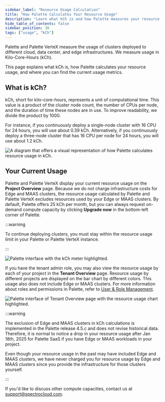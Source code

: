 ```yaml
---
sidebar_label: "Resource Usage Calculation"
title: "How Palette Calculates Your Resource Usage"
description: "Learn what kCh is and how Palette measures your resource usage."
hide_table_of_contents: false
sidebar_position: 30
tags: ["usage", "kCh"]
---
```


Palette and Palette VerteX measure the usage of clusters deployed to different cloud, data center, and edge
infrastructures. We measure usage in Kilo-Core-Hours (kCh).

This page explains what kCh is, how Palette calculates your resource usage, and where you can find the current usage
metrics.

## What is kCh?

kCh, short for kilo-core-hours, represents a unit of computational time. This value is a product of the cluster node
count, the number of CPUs per node, and the duration of time these nodes are in use. To improve readability, we divide
the product by 1000.

For instance, if you continuously deploy a single-node cluster with 16 CPU for 24 hours, you will use about 0.39 kCh.
Alternatively, if you continuously deploy a three-node cluster that has 16 CPU per node for 24 hours, you will use about
1.2 kCh.

![A diagram that offers a visual representation of how Palette calculates resource usage in kCh.](/introduction_resource-usage-estimation_diagram-kCh-calculation.webp)

## Your Current Usage

Palette and Palette VerteX display your current resource usage on the **Project Overview** page. Because we do not
charge infrastructure costs for Edge and MAAS clusters, the resource usage calculated by Palette and Palette VerteX
excludes resources used by your Edge or MAAS clusters. By default, Palette offers 25 kCh per month, but you can always
request on-demand compute capacity by clicking **Upgrade now** in the bottom-left corner of Palette.

:::warning

To continue deploying clusters, you must stay within the resource usage limit in your Palette or Palette VerteX
instance.

:::

![Palette interface with the kCh meter highlighted.](/introduction_resourse-usage-estimation_kCh-in-ui.webp)

If you have the tenant admin role, you may also view the resource usage by each of your project in the **Tenant
Overview** page. Resource usage by different projects are displayed on the bar chart by different colors. This usage
also does not include Edge or MAAS clusters. For more information about roles and permissions in Palette, refer to
[User & Role Management](../user-management/user-management.md).

![Palette interface of Tenant Overview page with the resource usage chart highlighted.](/introduction_resource-usage_tenant-admin.webp)

:::warning

The exclusion of Edge and MAAS clusters in kCh calculations is implemented in the Palette release 4.5.c and does not
revise historical data. Therefore, it is normal to notice a drop in your resource usage after Jan 18th, 2025 for Palette
SaaS if you have Edge or MAAS workloads in your project.

Even though your resource usage in the past may have included Edge and MAAS clusters, we have never charged you for
resource usage by Edge and MAAS clusters since you provide the infrastructure for those clusters yourself.

:::

If you'd like to discuss other compute capacities, contact us at
[support@spectrocloud.com](mailto:support@spectrocloud.com).
